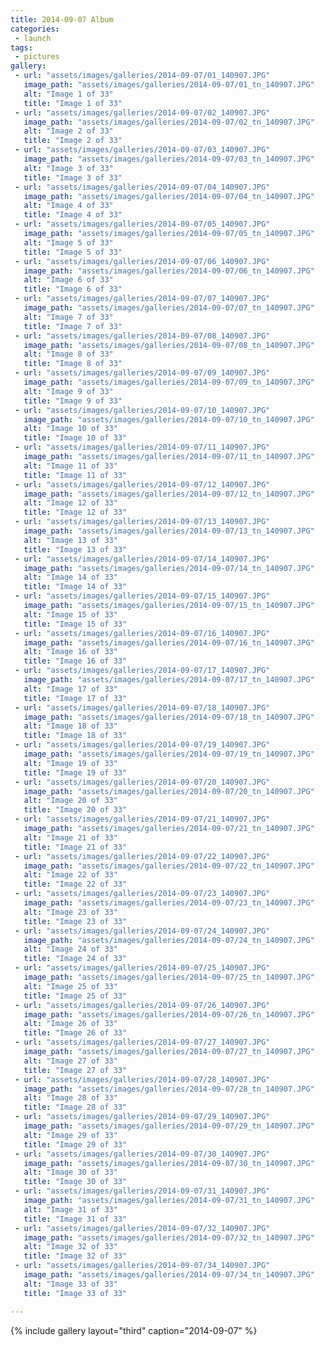 ```yaml
---
title: 2014-09-07 Album
categories:
 - launch
tags:
 - pictures
gallery:
 - url: "assets/images/galleries/2014-09-07/01_140907.JPG"
   image_path: "assets/images/galleries/2014-09-07/01_tn_140907.JPG"
   alt: "Image 1 of 33"
   title: "Image 1 of 33"
 - url: "assets/images/galleries/2014-09-07/02_140907.JPG"
   image_path: "assets/images/galleries/2014-09-07/02_tn_140907.JPG"
   alt: "Image 2 of 33"
   title: "Image 2 of 33"
 - url: "assets/images/galleries/2014-09-07/03_140907.JPG"
   image_path: "assets/images/galleries/2014-09-07/03_tn_140907.JPG"
   alt: "Image 3 of 33"
   title: "Image 3 of 33"
 - url: "assets/images/galleries/2014-09-07/04_140907.JPG"
   image_path: "assets/images/galleries/2014-09-07/04_tn_140907.JPG"
   alt: "Image 4 of 33"
   title: "Image 4 of 33"
 - url: "assets/images/galleries/2014-09-07/05_140907.JPG"
   image_path: "assets/images/galleries/2014-09-07/05_tn_140907.JPG"
   alt: "Image 5 of 33"
   title: "Image 5 of 33"
 - url: "assets/images/galleries/2014-09-07/06_140907.JPG"
   image_path: "assets/images/galleries/2014-09-07/06_tn_140907.JPG"
   alt: "Image 6 of 33"
   title: "Image 6 of 33"
 - url: "assets/images/galleries/2014-09-07/07_140907.JPG"
   image_path: "assets/images/galleries/2014-09-07/07_tn_140907.JPG"
   alt: "Image 7 of 33"
   title: "Image 7 of 33"
 - url: "assets/images/galleries/2014-09-07/08_140907.JPG"
   image_path: "assets/images/galleries/2014-09-07/08_tn_140907.JPG"
   alt: "Image 8 of 33"
   title: "Image 8 of 33"
 - url: "assets/images/galleries/2014-09-07/09_140907.JPG"
   image_path: "assets/images/galleries/2014-09-07/09_tn_140907.JPG"
   alt: "Image 9 of 33"
   title: "Image 9 of 33"
 - url: "assets/images/galleries/2014-09-07/10_140907.JPG"
   image_path: "assets/images/galleries/2014-09-07/10_tn_140907.JPG"
   alt: "Image 10 of 33"
   title: "Image 10 of 33"
 - url: "assets/images/galleries/2014-09-07/11_140907.JPG"
   image_path: "assets/images/galleries/2014-09-07/11_tn_140907.JPG"
   alt: "Image 11 of 33"
   title: "Image 11 of 33"
 - url: "assets/images/galleries/2014-09-07/12_140907.JPG"
   image_path: "assets/images/galleries/2014-09-07/12_tn_140907.JPG"
   alt: "Image 12 of 33"
   title: "Image 12 of 33"
 - url: "assets/images/galleries/2014-09-07/13_140907.JPG"
   image_path: "assets/images/galleries/2014-09-07/13_tn_140907.JPG"
   alt: "Image 13 of 33"
   title: "Image 13 of 33"
 - url: "assets/images/galleries/2014-09-07/14_140907.JPG"
   image_path: "assets/images/galleries/2014-09-07/14_tn_140907.JPG"
   alt: "Image 14 of 33"
   title: "Image 14 of 33"
 - url: "assets/images/galleries/2014-09-07/15_140907.JPG"
   image_path: "assets/images/galleries/2014-09-07/15_tn_140907.JPG"
   alt: "Image 15 of 33"
   title: "Image 15 of 33"
 - url: "assets/images/galleries/2014-09-07/16_140907.JPG"
   image_path: "assets/images/galleries/2014-09-07/16_tn_140907.JPG"
   alt: "Image 16 of 33"
   title: "Image 16 of 33"
 - url: "assets/images/galleries/2014-09-07/17_140907.JPG"
   image_path: "assets/images/galleries/2014-09-07/17_tn_140907.JPG"
   alt: "Image 17 of 33"
   title: "Image 17 of 33"
 - url: "assets/images/galleries/2014-09-07/18_140907.JPG"
   image_path: "assets/images/galleries/2014-09-07/18_tn_140907.JPG"
   alt: "Image 18 of 33"
   title: "Image 18 of 33"
 - url: "assets/images/galleries/2014-09-07/19_140907.JPG"
   image_path: "assets/images/galleries/2014-09-07/19_tn_140907.JPG"
   alt: "Image 19 of 33"
   title: "Image 19 of 33"
 - url: "assets/images/galleries/2014-09-07/20_140907.JPG"
   image_path: "assets/images/galleries/2014-09-07/20_tn_140907.JPG"
   alt: "Image 20 of 33"
   title: "Image 20 of 33"
 - url: "assets/images/galleries/2014-09-07/21_140907.JPG"
   image_path: "assets/images/galleries/2014-09-07/21_tn_140907.JPG"
   alt: "Image 21 of 33"
   title: "Image 21 of 33"
 - url: "assets/images/galleries/2014-09-07/22_140907.JPG"
   image_path: "assets/images/galleries/2014-09-07/22_tn_140907.JPG"
   alt: "Image 22 of 33"
   title: "Image 22 of 33"
 - url: "assets/images/galleries/2014-09-07/23_140907.JPG"
   image_path: "assets/images/galleries/2014-09-07/23_tn_140907.JPG"
   alt: "Image 23 of 33"
   title: "Image 23 of 33"
 - url: "assets/images/galleries/2014-09-07/24_140907.JPG"
   image_path: "assets/images/galleries/2014-09-07/24_tn_140907.JPG"
   alt: "Image 24 of 33"
   title: "Image 24 of 33"
 - url: "assets/images/galleries/2014-09-07/25_140907.JPG"
   image_path: "assets/images/galleries/2014-09-07/25_tn_140907.JPG"
   alt: "Image 25 of 33"
   title: "Image 25 of 33"
 - url: "assets/images/galleries/2014-09-07/26_140907.JPG"
   image_path: "assets/images/galleries/2014-09-07/26_tn_140907.JPG"
   alt: "Image 26 of 33"
   title: "Image 26 of 33"
 - url: "assets/images/galleries/2014-09-07/27_140907.JPG"
   image_path: "assets/images/galleries/2014-09-07/27_tn_140907.JPG"
   alt: "Image 27 of 33"
   title: "Image 27 of 33"
 - url: "assets/images/galleries/2014-09-07/28_140907.JPG"
   image_path: "assets/images/galleries/2014-09-07/28_tn_140907.JPG"
   alt: "Image 28 of 33"
   title: "Image 28 of 33"
 - url: "assets/images/galleries/2014-09-07/29_140907.JPG"
   image_path: "assets/images/galleries/2014-09-07/29_tn_140907.JPG"
   alt: "Image 29 of 33"
   title: "Image 29 of 33"
 - url: "assets/images/galleries/2014-09-07/30_140907.JPG"
   image_path: "assets/images/galleries/2014-09-07/30_tn_140907.JPG"
   alt: "Image 30 of 33"
   title: "Image 30 of 33"
 - url: "assets/images/galleries/2014-09-07/31_140907.JPG"
   image_path: "assets/images/galleries/2014-09-07/31_tn_140907.JPG"
   alt: "Image 31 of 33"
   title: "Image 31 of 33"
 - url: "assets/images/galleries/2014-09-07/32_140907.JPG"
   image_path: "assets/images/galleries/2014-09-07/32_tn_140907.JPG"
   alt: "Image 32 of 33"
   title: "Image 32 of 33"
 - url: "assets/images/galleries/2014-09-07/34_140907.JPG"
   image_path: "assets/images/galleries/2014-09-07/34_tn_140907.JPG"
   alt: "Image 33 of 33"
   title: "Image 33 of 33"

---
```


{% include gallery layout="third" caption="2014-09-07" %}
